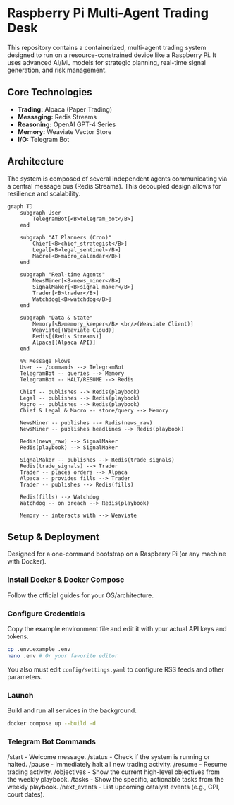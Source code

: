 # Raspberry Pi Multi-Agent Trading Desk

This repository contains a containerized, multi-agent trading system designed to run on a resource-constrained device like a Raspberry Pi. It uses advanced AI/ML models for strategic planning, real-time signal generation, and risk management.

## Core Technologies

- **Trading:** Alpaca (Paper Trading)
- **Messaging:** Redis Streams
- **Reasoning:** OpenAI GPT-4 Series
- **Memory:** Weaviate Vector Store
- **I/O:** Telegram Bot

## Architecture

The system is composed of several independent agents communicating via a central message bus (Redis Streams). This decoupled design allows for resilience and scalability.

```mermaid
graph TD
    subgraph User
        TelegramBot[<B>telegram_bot</B>]
    end

    subgraph "AI Planners (Cron)"
        Chief[<B>chief_strategist</B>]
        Legal[<B>legal_sentinel</B>]
        Macro[<B>macro_calendar</B>]
    end

    subgraph "Real-time Agents"
        NewsMiner[<B>news_miner</B>]
        SignalMaker[<B>signal_maker</B>]
        Trader[<B>trader</B>]
        Watchdog[<B>watchdog</B>]
    end

    subgraph "Data & State"
        Memory[<B>memory_keeper</B> <br/>(Weaviate Client)]
        Weaviate[(Weaviate Cloud)]
        Redis[(Redis Streams)]
        Alpaca[(Alpaca API)]
    end

    %% Message Flows
    User -- /commands --> TelegramBot
    TelegramBot -- queries --> Memory
    TelegramBot -- HALT/RESUME --> Redis

    Chief -- publishes --> Redis(playbook)
    Legal -- publishes --> Redis(playbook)
    Macro -- publishes --> Redis(playbook)
    Chief & Legal & Macro -- store/query --> Memory

    NewsMiner -- publishes --> Redis(news_raw)
    NewsMiner -- publishes headlines --> Redis(playbook)

    Redis(news_raw) --> SignalMaker
    Redis(playbook) --> SignalMaker

    SignalMaker -- publishes --> Redis(trade_signals)
    Redis(trade_signals) --> Trader
    Trader -- places orders --> Alpaca
    Alpaca -- provides fills --> Trader
    Trader -- publishes --> Redis(fills)

    Redis(fills) --> Watchdog
    Watchdog -- on breach --> Redis(playbook)

    Memory -- interacts with --> Weaviate
```

## Setup & Deployment

Designed for a one-command bootstrap on a Raspberry Pi (or any machine with Docker).

### Install Docker & Docker Compose
Follow the official guides for your OS/architecture.

### Configure Credentials
Copy the example environment file and edit it with your actual API keys and tokens.

```bash
cp .env.example .env
nano .env # Or your favorite editor
```

You also must edit `config/settings.yaml` to configure RSS feeds and other parameters.

### Launch
Build and run all services in the background.

```bash
docker compose up --build -d
```

### Telegram Bot Commands
/start - Welcome message.
/status - Check if the system is running or halted.
/pause - Immediately halt all new trading activity.
/resume - Resume trading activity.
/objectives - Show the current high-level objectives from the weekly playbook.
/tasks - Show the specific, actionable tasks from the weekly playbook.
/next_events - List upcoming catalyst events (e.g., CPI, court dates).
